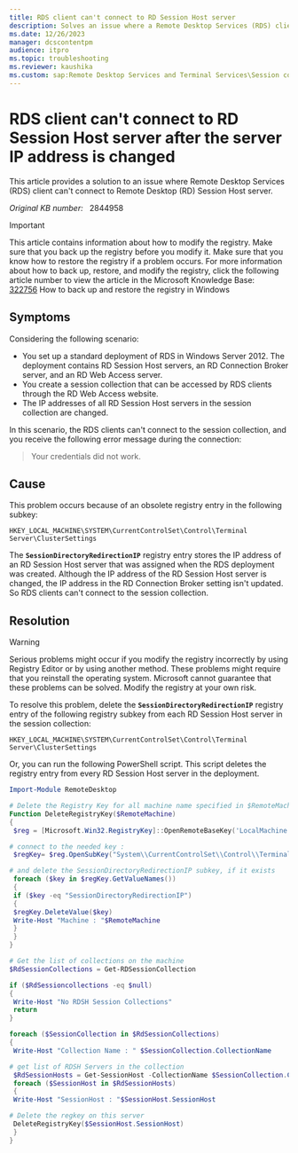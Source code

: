 ```yaml
---
title: RDS client can't connect to RD Session Host server
description: Solves an issue where a Remote Desktop Services (RDS) client can't connect to a session collection. It occurs if the IP addresses of Remote Desktop (RD) Session Host servers in the collection are changed.
ms.date: 12/26/2023
manager: dcscontentpm
audience: itpro
ms.topic: troubleshooting
ms.reviewer: kaushika
ms.custom: sap:Remote Desktop Services and Terminal Services\Session connectivity, csstroubleshoot
---
```

# RDS client can't connect to RD Session Host server after the server IP address is changed

This article provides a solution to an issue where Remote Desktop Services (RDS) client can't connect to Remote Desktop (RD) Session Host server.

_Original KB number:_ &nbsp; 2844958

> [!IMPORTANT]
> This article contains information about how to modify the registry. Make sure that you back up the registry before you modify it. Make sure that you know how to restore the registry if a problem occurs. For more information about how to back up, restore, and modify the registry, click the following article number to view the article in the Microsoft Knowledge Base:  
[322756](https://support.microsoft.com/help/322756) How to back up and restore the registry in Windows

## Symptoms

Considering the following scenario:

- You set up a standard deployment of RDS in Windows Server 2012. The deployment contains RD Session Host servers, an RD Connection Broker server, and an RD Web Access server.
- You create a session collection that can be accessed by RDS clients through the RD Web Access website.
- The IP addresses of all RD Session Host servers in the session collection are changed.

In this scenario, the RDS clients can't connect to the session collection, and you receive the following error message during the connection:

> Your credentials did not work.

## Cause

This problem occurs because of an obsolete registry entry in the following subkey:

`HKEY_LOCAL_MACHINE\SYSTEM\CurrentControlSet\Control\Terminal Server\ClusterSettings`

The **`SessionDirectoryRedirectionIP`** registry entry stores the IP address of an RD Session Host server that was assigned when the RDS deployment was created. Although the IP address of the RD Session Host server is changed, the IP address in the RD Connection Broker setting isn't updated. So RDS clients can't connect to the session collection.

## Resolution

> [!WARNING]
> Serious problems might occur if you modify the registry incorrectly by using Registry Editor or by using another method. These problems might require that you reinstall the operating system. Microsoft cannot guarantee that these problems can be solved. Modify the registry at your own risk.

To resolve this problem, delete the **`SessionDirectoryRedirectionIP`** registry entry of the following registry subkey from each RD Session Host server in the session collection:  

`HKEY_LOCAL_MACHINE\SYSTEM\CurrentControlSet\Control\Terminal Server\ClusterSettings`  

Or, you can run the following PowerShell script. This script deletes the registry entry from every RD Session Host server in the deployment.

```powershell
Import-Module RemoteDesktop

# Delete the Registry Key for all machine name specified in $RemoteMachine
Function DeleteRegistryKey($RemoteMachine)
{
 $reg = [Microsoft.Win32.RegistryKey]::OpenRemoteBaseKey('LocalMachine', $RemoteMachine)

# connect to the needed key :  
 $regKey= $reg.OpenSubKey("System\\CurrentControlSet\\Control\\Terminal Server\\ClusterSettings", $true )

# and delete the SessionDirectoryRedirectionIP subkey, if it exists
 foreach ($key in $regKey.GetValueNames())
 { 
 if ($key -eq "SessionDirectoryRedirectionIP")
 {
 $regKey.DeleteValue($key)  
 Write-Host "Machine : "$RemoteMachine
 }
 }
}

# Get the list of collections on the machine
$RdSessionCollections = Get-RDSessionCollection  

if ($RdSessioncollections -eq $null)
{
 Write-Host "No RDSH Session Collections"
 return
}

foreach ($SessionCollection in $RdSessionCollections)
{
 Write-Host "Collection Name : " $SessionCollection.CollectionName

# get list of RDSH Servers in the collection
 $RdSessionHosts = Get-SessionHost -CollectionName $SessionCollection.CollectionName
 foreach ($SessionHost in $RdSessionHosts)
 {
 Write-Host "SessionHost : "$SessionHost.SessionHost

# Delete the regkey on this server
 DeleteRegistryKey($SessionHost.SessionHost)
 }
}
```
